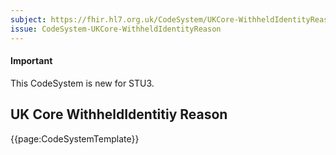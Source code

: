 ```yaml
---
subject: https://fhir.hl7.org.uk/CodeSystem/UKCore-WithheldIdentityReason
issue: CodeSystem-UKCore-WithheldIdentityReason
---
```

<div id="newAsset" markdown="span" class="alert alert-success" role="alert"><h4><i class="fa fa-star"></i> Important</h4> This CodeSystem is new for STU3. 
<h2> UK Core WithheldIdentitiy Reason </h2>



{{page:CodeSystemTemplate}}</div>